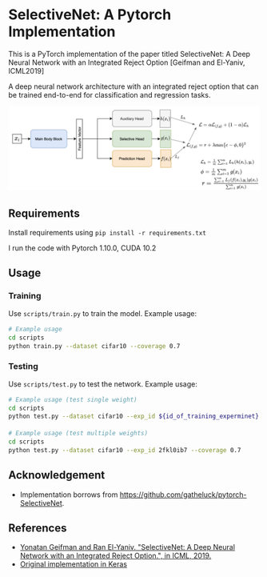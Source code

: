 # SelectiveNet: A Pytorch Implementation

This is a PyTorch implementation of the paper titled SelectiveNet: A Deep Neural Network with an Integrated Reject Option [Geifman and El-Yaniv, ICML2019] 

A deep neural network architecture with an integrated reject option that can be trained end-to-end for classification and regression tasks.

<p align="center">
<img src="selectivenet.jpg" alt="drawing" width="1000"/>
</p>
   
## Requirements

Install requirements using `pip install -r requirements.txt`

I run the code with Pytorch 1.10.0, CUDA 10.2

## Usage
### Training
Use `scripts/train.py` to train the model. Example usage:
```bash
# Example usage
cd scripts
python train.py --dataset cifar10 --coverage 0.7 
```

### Testing
Use `scripts/test.py` to test the network. Example usage:
```bash
# Example usage (test single weight)
cd scripts
python test.py --dataset cifar10 --exp_id ${id_of_training_experminet} --weight ${name_of_saved_model}--coverage 0.7

# Example usage (test multiple weights)
cd scripts
python test.py --dataset cifar10 --exp_id 2fkl0ib7 --coverage 0.7
```

## Acknowledgement
- Implementation borrows from https://github.com/gatheluck/pytorch-SelectiveNet.

## References
- [Yonatan Geifman and Ran El-Yaniv. "SelectiveNet: A Deep Neural Network with an Integrated Reject Option.", in ICML, 2019.][1]
- [Original implementation in Keras][2]

[1]: https://arxiv.org/abs/1901.09192
[2]: https://github.com/geifmany/selectivenet

